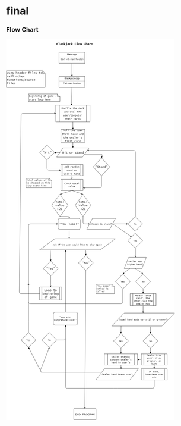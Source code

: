 # final

### Flow Chart
![alt text](https://raw.githubusercontent.com/AALASL/final/master/C%2B%2B%20Final%20Project%20Flow%20Chart.png)
